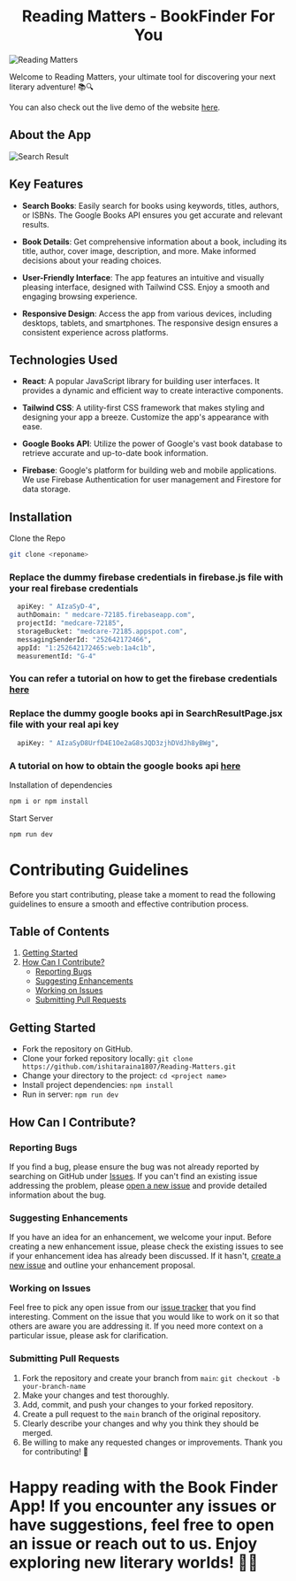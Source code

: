 <h1 align ="center"> Reading Matters - BookFinder For You</h1>

![Reading Matters](screenshots/homepage.png)

Welcome to Reading Matters, your ultimate tool for discovering your next literary adventure! 📚🔍

You can also check out the live demo of the website [here](https://searchbooks.vercel.app/).

## About the App

![Search Result](screenshots/searchresult.png)

## Key Features

- **Search Books**: Easily search for books using keywords, titles, authors, or ISBNs. The Google Books API ensures you get accurate and relevant results.

- **Book Details**: Get comprehensive information about a book, including its title, author, cover image, description, and more. Make informed decisions about your reading choices.

- **User-Friendly Interface**: The app features an intuitive and visually pleasing interface, designed with Tailwind CSS. Enjoy a smooth and engaging browsing experience.

- **Responsive Design**: Access the app from various devices, including desktops, tablets, and smartphones. The responsive design ensures a consistent experience across platforms.

## Technologies Used

- **React**: A popular JavaScript library for building user interfaces. It provides a dynamic and efficient way to create interactive components.

- **Tailwind CSS**: A utility-first CSS framework that makes styling and designing your app a breeze. Customize the app's appearance with ease.

- **Google Books API**: Utilize the power of Google's vast book database to retrieve accurate and up-to-date book information.

- **Firebase**: Google's platform for building web and mobile applications. We use Firebase Authentication for user management and Firestore for data storage.


## Installation

Clone the Repo

```bash
git clone <reponame>
```

### Replace the dummy firebase credentials in firebase.js file with your real firebase credentials
```bash
  apiKey: " AIzaSyD-4",
  authDomain: " medcare-72185.firebaseapp.com",
  projectId: "medcare-72185",
  storageBucket: "medcare-72185.appspot.com",
  messagingSenderId: "252642172466",
  appId: "1:252642172465:web:1a4c1b",
  measurementId: "G-4"
```
### You can refer a tutorial on how to get the firebase credentials [here](https://www.youtube.com/watch?v=ZTHdCMj3jP8)

### Replace the dummy google books api in SearchResultPage.jsx file with your real api key
```bash
  apiKey: " AIzaSyD8UrfD4E1Oe2aG8sJQD3zjhDVdJh8yBWg",

```
### A tutorial on how to obtain the google books api [here](https://www.youtube.com/watch?v=s_G5CnAu69M)

Installation of dependencies

```bash
npm i or npm install
```

Start Server

```bash
npm run dev
```

# Contributing Guidelines

Before you start contributing, please take a moment to read the following guidelines to ensure a smooth and effective contribution process.

## Table of Contents

1. [Getting Started](#getting-started)
2. [How Can I Contribute?](#how-can-i-contribute)
    - [Reporting Bugs](#reporting-bugs)
    - [Suggesting Enhancements](#suggesting-enhancements)
    - [Working on Issues](#working-on-issues)
    - [Submitting Pull Requests](#submitting-pull-requests)

## Getting Started

- Fork the repository on GitHub.
- Clone your forked repository locally: `git clone https://github.com/ishitaraina1807/Reading-Matters.git`
- Change your directory to the project: `cd <project name>`
- Install project dependencies: `npm install`
- Run in server: `npm run dev`

## How Can I Contribute?

### Reporting Bugs

If you find a bug, please ensure the bug was not already reported by searching on GitHub under [Issues](https://github.com/ishitaraina1807/Reading-Matters/issues). If you can't find an existing issue addressing the problem, please [open a new issue](https://github.com/ishitaraina1807/Reading-Matters/issues/new) and provide detailed information about the bug.

### Suggesting Enhancements

If you have an idea for an enhancement, we welcome your input. Before creating a new enhancement issue, please check the existing issues to see if your enhancement idea has already been discussed. If it hasn't, [create a new issue](https://github.com/ishitaraina1807/Reading-Matters/issues/new) and outline your enhancement proposal.

### Working on Issues

Feel free to pick any open issue from our [issue tracker](https://github.com/ishitaraina1807/Reading-Matters/issues) that you find interesting. Comment on the issue that you would like to work on it so that others are aware you are addressing it. If you need more context on a particular issue, please ask for clarification.

### Submitting Pull Requests

1. Fork the repository and create your branch from `main`: `git checkout -b your-branch-name`
2. Make your changes and test thoroughly.
3. Add, commit, and push your changes to your forked repository.
4. Create a pull request to the `main` branch of the original repository.
5. Clearly describe your changes and why you think they should be merged.
6. Be willing to make any requested changes or improvements.
Thank you for contributing! 🚀
# Happy reading with the Book Finder App! If you encounter any issues or have suggestions, feel free to open an issue or reach out to us. Enjoy exploring new literary worlds! 📖🌟
